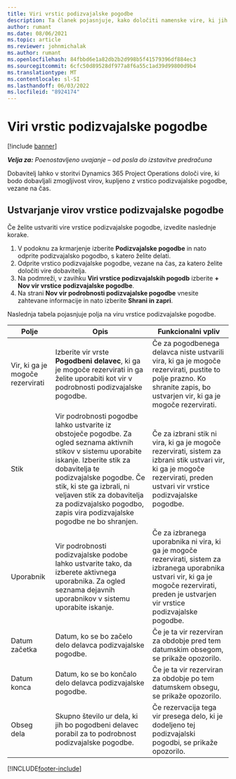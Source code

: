 ```yaml
---
title: Viri vrstic podizvajalske pogodbe
description: Ta članek pojasnjuje, kako določiti namenske vire, ki jih zagotovi prodajalec za določeno vrstico podizvajalcev za čas.
author: rumant
ms.date: 08/06/2021
ms.topic: article
ms.reviewer: johnmichalak
ms.author: rumant
ms.openlocfilehash: 84fbbd6e1a82db2b2d998b5f41579396df884ec3
ms.sourcegitcommit: 6cfc50d89528df977a8f6a55c1ad39d99800d9b4
ms.translationtype: MT
ms.contentlocale: sl-SI
ms.lasthandoff: 06/03/2022
ms.locfileid: "8924174"
---
```

# <a name="subcontract-line-resources"></a>Viri vrstic podizvajalske pogodbe

[!include [banner](../../includes/dataverse-preview.md)]

_**Velja za:** Poenostavljeno uvajanje – od posla do izstavitve predračuna_

Dobavitelj lahko v storitvi Dynamics 365 Project Operations določi vire, ki bodo dobavljali zmogljivost virov, kupljeno z vrstico podizvajalske pogodbe, vezane na čas.

## <a name="create-subcontract-line-resources"></a>Ustvarjanje virov vrstice podizvajalske pogodbe

Če želite ustvariti vire vrstice podizvajalske pogodbe, izvedite naslednje korake.

1. V podoknu za krmarjenje izberite **Podizvajalske pogodbe** in nato odprite podizvajalsko pogodbo, s katero želite delati.
2. Odprite vrstico podizvajalske pogodbe, vezane na čas, za katero želite določiti vire dobavitelja.
3. Na podmreži, v zavihku **Viri vrstice podizvajalskih pogodb** izberite **+ Nov vir vrstice podizvajalske pogodbe**.
4. Na strani **Nov vir podrobnosti podizvajalske pogodbe** vnesite zahtevane informacije in nato izberite **Shrani in zapri**.

Naslednja tabela pojasnjuje polja na viru vrstice podizvajalske pogodbe.

| Polje | Opis | Funkcionalni vpliv |
| ----- | ----------- | ----------------- |
| Vir, ki ga je mogoče rezervirati | Izberite vir vrste **Pogodbeni delavec**, ki ga je mogoče rezervirati in ga želite uporabiti kot vir v podrobnosti podizvajalske pogodbe.| Če za pogodbenega delavca niste ustvarili vira, ki ga je mogoče rezervirati, pustite to polje prazno. Ko shranite zapis, bo ustvarjen vir, ki ga je mogoče rezervirati.  |
| Stik | Vir podrobnosti pogodbe lahko ustvarite iz obstoječe pogodbe. Za ogled seznama aktivnih stikov v sistemu uporabite iskanje. Izberite stik za dobavitelja te podizvajalske pogodbe. Če stik, ki ste ga izbrali, ni veljaven stik za dobavitelja za podizvajalsko pogodbo, zapis vira podizvajalske pogodbe ne bo shranjen.| Če za izbrani stik ni vira, ki ga je mogoče rezervirati, sistem za izbrani stik ustvari vir, ki ga je mogoče rezervirati, preden ustvari vir vrstice podizvajalske pogodbe. |
| Uporabnik | Vir podrobnosti podizvajalske podobe lahko ustvarite tako, da izberete aktivnega uporabnika. Za ogled seznama dejavnih uporabnikov v sistemu uporabite iskanje.| Če za izbranega uporabnika ni vira, ki ga je mogoče rezervirati, sistem za izbranega uporabnika ustvari vir, ki ga je mogoče rezervirati, preden je ustvarjen vir vrstice podizvajalske pogodbe. |
| Datum začetka | Datum, ko se bo začelo delo delavca podizvajalske pogodbe.| Če je ta vir rezerviran za obdobje pred tem datumskim obsegom, se prikaže opozorilo. |
| Datum konca | Datum, ko se bo končalo delo delavca podizvajalske pogodbe.| Če je ta vir rezerviran za obdobje po tem datumskem obsegu, se prikaže opozorilo. |
| Obseg dela | Skupno število ur dela, ki jih bo pogodbeni delavec porabil za to podrobnost podizvajalske pogodbe.| Če rezervacija tega vir presega delo, ki je dodeljeno tej podizvajalski pogodbi, se prikaže opozorilo. |


[!INCLUDE[footer-include](../../includes/footer-banner.md)]
